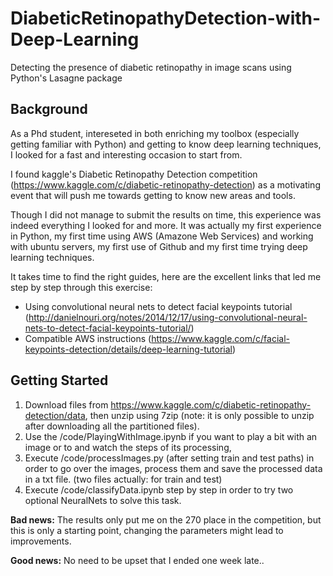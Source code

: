 # DiabeticRetinopathyDetection-with-Deep-Learning
Detecting the presence of diabetic retinopathy in image scans using Python's Lasagne package

## Background
As a Phd student, intereseted in both enriching my toolbox (especially getting familiar with Python) 
and getting to know deep learning techniques, I looked for a fast and interesting occasion to start from.

I found kaggle's Diabetic Retinopathy Detection competition (https://www.kaggle.com/c/diabetic-retinopathy-detection)
as a motivating event that will push me towards getting to know new areas and tools.

Though I did not manage to submit the results on time, this experience was indeed everything I looked for and more. 
It was actually my first experience in Python, my first time using AWS (Amazone Web Services) and working with ubuntu servers, 
my first use of Github and my first time trying deep learning techniques.

It takes time to find the right guides, here are the excellent links that led me step by step through this exercise:
- Using convolutional neural nets to detect facial keypoints tutorial (http://danielnouri.org/notes/2014/12/17/using-convolutional-neural-nets-to-detect-facial-keypoints-tutorial/)
- Compatible AWS instructions (https://www.kaggle.com/c/facial-keypoints-detection/details/deep-learning-tutorial)

## Getting Started

1. Download files from https://www.kaggle.com/c/diabetic-retinopathy-detection/data, then unzip using 7zip 
(note: it is only possible to unzip after downloading all the partitioned files).
2. Use the /code/PlayingWithImage.ipynb if you want to play a bit with an image or to and watch the steps of its processing,
3. Execute /code/processImages.py (after setting train and test paths) in order to go over the images, process them and save the processed data in a txt file. (two files actually: for train and test)
4. Execute /code/classifyData.ipynb step by step in order to try two optional NeuralNets to solve this task. 

**Bad news:** The results only put me on the 270 place in the competition, but this is only a starting point, 
changing the parameters might lead to improvements.

**Good news:** No need to be upset that I ended one week late..


